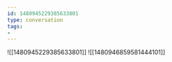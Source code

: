 ```yaml
---
id: 1480945229385633801
type: conversation
tags:
- 
---
```

![[1480945229385633801]]
![[1480946859581444101]]

